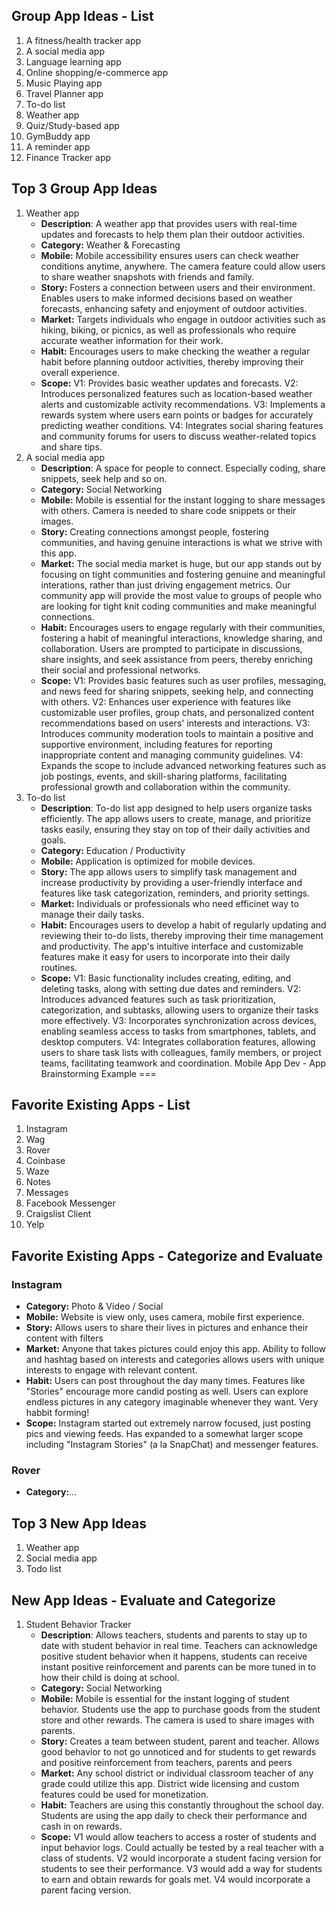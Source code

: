 ## Group App Ideas - List
1. A fitness/health tracker app
2. A social media app
3. Language learning app 
4. Online shopping/e-commerce app
5. Music Playing app
6. Travel Planner app
7. To-do list
8. Weather app
9. Quiz/Study-based app
10. GymBuddy app
11. A reminder app
12. Finance Tracker app

## Top 3 Group App Ideas
1. Weather app 
    - **Description**: A weather app that provides users with real-time updates and forecasts to help them plan their outdoor activities.
   - **Category:** Weather & Forecasting
   - **Mobile:** Mobile accessibility ensures users can check weather conditions anytime, anywhere. The camera feature could allow users to share weather snapshots with friends and family.
   - **Story:** Fosters a connection between users and their environment. Enables users to make informed decisions based on weather forecasts, enhancing safety and enjoyment of outdoor activities.
   - **Market:** Targets individuals who engage in outdoor activities such as hiking, biking, or picnics, as well as professionals who require accurate weather information for their work.
   - **Habit:** Encourages users to make checking the weather a regular habit before planning outdoor activities, thereby improving their overall experience.
   - **Scope:** V1: Provides basic weather updates and forecasts.
    V2: Introduces personalized features such as location-based weather alerts and customizable activity recommendations.
    V3: Implements a rewards system where users earn points or badges for accurately predicting weather conditions.
    V4: Integrates social sharing features and community forums for users to discuss weather-related topics and share tips.
2. A social media app
     - **Description**: A space for people to connect. Especially coding, share snippets, seek help and so on. 
   - **Category:** Social Networking
   - **Mobile:** Mobile is essential for the instant logging to share messages with others. Camera is needed to share code snippets or their images.
   - **Story:** Creating connections amongst people, fostering communities, and having genuine interactions is what we strive with this app. 
   - **Market:** The social media market is huge, but our app stands out by focusing on tight communities and fostering genuine and meaningful interations, rather than just driving engagement metrics. Our community app will provide the most value to groups of people who are looking for tight knit coding communities and make meaningful connections.
   - **Habit:** Encourages users to engage regularly with their communities, fostering a habit of meaningful interactions, knowledge sharing, and collaboration. Users are prompted to participate in discussions, share insights, and seek assistance from peers, thereby enriching their social and professional networks. 
   - **Scope:** V1: Provides basic features such as user profiles, messaging, and news feed for sharing snippets, seeking help, and connecting with others.
V2: Enhances user experience with features like customizable user profiles, group chats, and personalized content recommendations based on users' interests and interactions.
V3: Introduces community moderation tools to maintain a positive and supportive environment, including features for reporting inappropriate content and managing community guidelines.
V4: Expands the scope to include advanced networking features such as job postings, events, and skill-sharing platforms, facilitating professional growth and collaboration within the community.
3. To-do list 
    - **Description**: To-do list app designed to help users organize tasks efficiently. The app allows users to create, manage, and prioritize tasks easily, ensuring they stay on top of their daily activities and goals.
   - **Category:** Education / Productivity
   - **Mobile:** Application is optimized for mobile devices.
   - **Story:** The app allows users to simplify task management and increase productivity by providing a user-friendly interface and features like task categorization, reminders, and priority settings.
   - **Market:** Individuals or professionals who need efficinet way to manage their daily tasks.
   - **Habit:** Encourages users to develop a habit of regularly updating and reviewing their to-do lists, thereby improving their time management and productivity. The app's intuitive interface and customizable features make it easy for users to incorporate into their daily routines.
   - **Scope:** 
V1: Basic functionality includes creating, editing, and deleting tasks, along with setting due dates and reminders.
V2: Introduces advanced features such as task prioritization, categorization, and subtasks, allowing users to organize their tasks more effectively.
V3: Incorporates synchronization across devices, enabling seamless access to tasks from smartphones, tablets, and desktop computers.
V4: Integrates collaboration features, allowing users to share task lists with colleagues, family members, or project teams, facilitating teamwork and coordination.
Mobile App Dev - App Brainstorming Example
===

## Favorite Existing Apps - List
1. Instagram
1. Wag
1. Rover
1. Coinbase
1. Waze
1. Notes
1. Messages
1. Facebook Messenger
1. Craigslist Client
1. Yelp

## Favorite Existing Apps - Categorize and Evaluate
### Instagram
   - **Category:** Photo & Video / Social 
   - **Mobile:** Website is view only, uses camera, mobile first experience.
   - **Story:** Allows users to share their lives in pictures and enhance their content with filters
   - **Market:** Anyone that takes pictures could enjoy this app. Ability to follow and hashtag based on interests and categories allows users with unique interests to engage with relevant content.
   - **Habit:** Users can post throughout the day many times. Features like "Stories" encourage more candid posting as well. Users can explore endless pictures in any category imaginable whenever they want. Very habbit forming!
   - **Scope:** Instagram started out extremely narrow focused, just posting pics and viewing feeds. Has expanded to a somewhat larger scope including "Instagram Stories" (a la SnapChat) and messenger features. 
### Rover
   - **Category:**...

## Top 3 New App Ideas
1. Weather app
2. Social media app
3. Todo list

## New App Ideas - Evaluate and Categorize
1. Student Behavior Tracker
   - **Description**: Allows teachers, students and parents to stay up to date with student behavior in real time. Teachers can acknowledge positive student behavior when it happens, students can receive instant positive reinforcement and parents can be more tuned in to how their child is doing at school.
   - **Category:** Social Networking
   - **Mobile:** Mobile is essential for the instant logging of student behavior. Students use the app to purchase goods from the student store and other rewards. The camera is used to share images with parents.
   - **Story:** Creates a team between student, parent and teacher. Allows good behavior to not go unnoticed and for students to get rewards and positive reinforcement from teachers, parents and peers
   - **Market:** Any school district or individual classroom teacher of any grade could utilize this app. District wide licensing and custom features could be used for monetization. 
   - **Habit:** Teachers are using this constantly throughout the school day. Students are using the app daily to check their performance and cash in on rewards.
   - **Scope:** V1 would allow teachers to access a roster of students and input behavior logs. Could actually be tested by a real teacher with a class of students. V2 would incorporate a student facing version for students to see their performance. V3 would add a way for students to earn and obtain rewards for goals met. V4 would incorporate a parent facing version.
